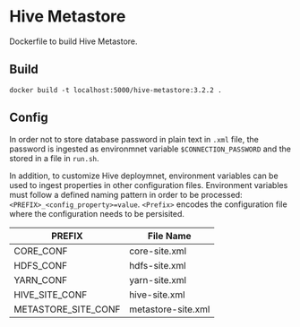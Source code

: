 # Hive Metastore
Dockerfile to build Hive Metastore.

## Build
```
docker build -t localhost:5000/hive-metastore:3.2.2 .
```

## Config

In order not to store database password in plain text in `.xml` file, the password is ingested as environmnet variable `$CONNECTION_PASSWORD` and the stored in a file in `run.sh`.

In addition, to customize Hive deploymnet, environment variables can be used to ingest properties in other configuration files. Environment variables must follow a defined naming pattern in order to be processed: `<PREFIX>_<config_property>=value`. `<Prefix>` encodes the configuration file where the configuration needs to be persisited.

| PREFIX              | File Name          |
|---------------------|--------------------|
| CORE_CONF           | core-site.xml      |
| HDFS_CONF           | hdfs-site.xml      |
| YARN_CONF           | yarn-site.xml      |
| HIVE_SITE_CONF      | hive-site.xml      |
| METASTORE_SITE_CONF | metastore-site.xml |